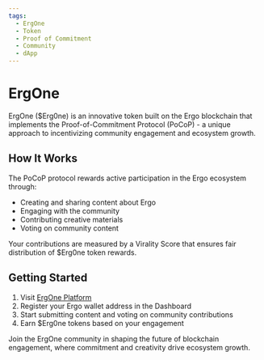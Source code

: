 ```yaml
---
tags:
  - ErgOne
  - Token
  - Proof of Commitment
  - Community
  - dApp
---
```


# ErgOne

ErgOne ($Erg0ne) is an innovative token built on the Ergo blockchain that implements the Proof-of-Commitment Protocol (PoCoP) - a unique approach to incentivizing community engagement and ecosystem growth.

## How It Works

The PoCoP protocol rewards active participation in the Ergo ecosystem through:

- Creating and sharing content about Ergo
- Engaging with the community
- Contributing creative materials
- Voting on community content

Your contributions are measured by a Virality Score that ensures fair distribution of $Erg0ne token rewards.

## Getting Started

1. Visit [ErgOne Platform](https://app.ergone.io/)
2. Register your Ergo wallet address in the Dashboard
3. Start submitting content and voting on community contributions
4. Earn $Erg0ne tokens based on your engagement

Join the ErgOne community in shaping the future of blockchain engagement, where commitment and creativity drive ecosystem growth.
